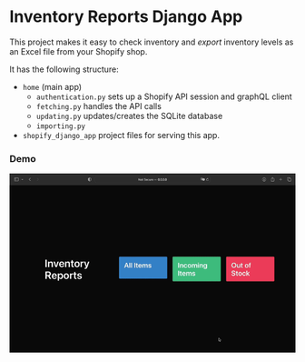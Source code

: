 Inventory Reports Django App
==========================

This project makes it easy to check inventory and _export_ inventory levels as an Excel file from your Shopify shop.

It has the following structure:
- `home` (main app)
  - `authentication.py` sets up a Shopify API session and graphQL client
  - `fetching.py` handles the API calls
  - `updating.py` updates/creates the SQLite database
  - `importing.py` 
- `shopify_django_app` project files for serving this app.
### Demo
![](https://github.com/belasouza/Shopify-Inventory-Reports-Django-App/blob/main/demo.gif)

